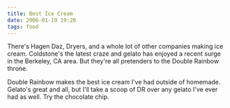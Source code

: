 ```yaml
---
title: Best Ice Cream
date: 2006-01-19 19:20
tags: food
---
```

There's Hagen Daz, Dryers, and a whole lot of other companies making ice cream. Coldstone's the latest craze and gelato has enjoyed a recent surge in the Berkeley, CA area. But they're all pretenders to the Double Rainbow throne.

Double Rainbow makes the best ice cream I've had outside of homemade. Gelato's great and all, but I'll take a scoop of DR over any gelato I've ever had as well. Try the chocolate chip.
